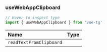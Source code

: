### useWebAppClipboard

```ts twoslash
// Hover to inspect type
import { useWebAppClipboard } from 'vue-tg'
```

| Name                    | Type                                                          |
| :---------------------- | :------------------------------------------------------------ |
| `readTextFromClipboard` | <!--@include: @/generated/WebApp-readTextFromClipboard.md --> |
